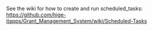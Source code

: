See the wiki for how to create and run scheduled_tasks: https://github.com/hige-itapps/Grant_Management_System/wiki/Scheduled-Tasks
